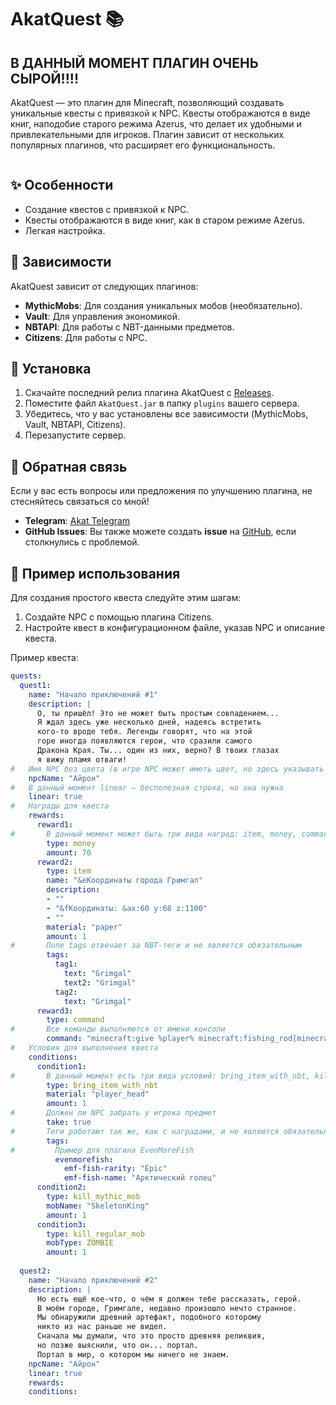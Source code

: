 # AkatQuest 📚

## В ДАННЫЙ МОМЕНТ ПЛАГИН ОЧЕНЬ СЫРОЙ!!!!
AkatQuest — это плагин для Minecraft, позволяющий создавать уникальные квесты с привязкой к NPC. Квесты отображаются в виде книг, наподобие старого режима Azerus, что делает их удобными и привлекательными для игроков. Плагин зависит от нескольких популярных плагинов, что расширяет его функциональность.

<picture>
  <img alt="" src="https://i.imgur.com/XuAPIMJ.png">
</picture>

## ✨ Особенности

- Создание квестов с привязкой к NPC.
- Квесты отображаются в виде книг, как в старом режиме Azerus.
- Легкая настройка.

## 🔧 Зависимости

AkatQuest зависит от следующих плагинов:

- **MythicMobs**: Для создания уникальных мобов (необязательно).
- **Vault**: Для управления экономикой.
- **NBTAPI**: Для работы с NBT-данными предметов.
- **Citizens**: Для работы с NPC.

## 📜 Установка

1. Скачайте последний релиз плагина AkatQuest с [Releases](https://github.com/AkatSireev/AkatQuest/releases).
2. Поместите файл `AkatQuest.jar` в папку `plugins` вашего сервера.
3. Убедитесь, что у вас установлены все зависимости (MythicMobs, Vault, NBTAPI, Citizens).
4. Перезапустите сервер.

## 💬 Обратная связь

Если у вас есть вопросы или предложения по улучшению плагина, не стесняйтесь связаться со мной!

- **Telegram**: [Akat Telegram](https://t.me/AkatSireev)
- **GitHub Issues**: Вы также можете создать **issue** на [GitHub](https://github.com/AkatSireev/AkatQuest/issues), если столкнулись с проблемой.


## 📝 Пример использования

Для создания простого квеста следуйте этим шагам:

1. Создайте NPC с помощью плагина Citizens.
2. Настройте квест в конфигурационном файле, указав NPC и описание квеста.
   
Пример квеста:

```yaml
quests:
  quest1:
    name: "Начало приключений #1"
    description: |
      О, ты пришёл! Это не может быть простым совпадением...
      Я ждал здесь уже несколько дней, надеясь встретить
      кого-то вроде тебя. Легенды говорят, что на этой
      горе иногда появляются герои, что сразили самого
      Дракона Края. Ты... один из них, верно? В твоих глазах
      я вижу пламя отваги!
#   Имя NPC без цвета (в игре NPC может иметь цвет, но здесь указывать его не нужно)
    npcName: "Айрон"
#   В данный момент linear — бесполезная строка, но она нужна
    linear: true
#   Награды для квеста
    rewards:
      reward1:
#       В данный момент может быть три вида наград: item, money, command
        type: money
        amount: 70
      reward2:
        type: item
        name: "&eКоординаты города Гримгал"
        description:
        - ""
        - "&fКоординаты: &ax:60 y:68 z:1100"
        - ""
        material: "paper"
        amount: 1
#       Поле tags отвечает за NBT-теги и не является обязательным
        tags:
          tag1:
            text: "Grimgal"
            text2: "Grimgal"
          tag2:
            text: "Grimgal"
      reward3:
        type: command
#       Все команды выполняются от имени консоли
        command: "minecraft:give %player% minecraft:fishing_rod[minecraft:enchantments={levels:{'lure':4}}] 1"
#   Условия для выполнения квеста
    conditions:
      condition1:
#       В данный момент есть три вида условий: bring_item_with_nbt, kill_mythic_mob, kill_regular_mob
        type: bring_item_with_nbt
        material: "player_head"
        amount: 1
#       Должен ли NPC забрать у игрока предмет
        take: true
#       Теги работают так же, как с наградами, и не являются обязательными
        tags:
#         Пример для плагина EvenMoreFish
          evenmorefish:
            emf-fish-rarity: "Epic"
            emf-fish-name: "Арктический голец"
      condition2:
        type: kill_mythic_mob
        mobName: "SkeletonKing"
        amount: 1
      condition3:
        type: kill_regular_mob
        mobType: ZOMBIE
        amount: 1
    
  quest2:
    name: "Начало приключений #2"
    description: |
      Но есть ещё кое-что, о чём я должен тебе рассказать, герой. 
      В моём городе, Гримгале, недавно произошло нечто странное. 
      Мы обнаружили древний артефакт, подобного которому 
      никто из нас раньше не видел. 
      Сначала мы думали, что это просто древняя реликвия, 
      но позже выяснили, что он... портал. 
      Портал в мир, о котором мы ничего не знаем.
    npcName: "Айрон"
    linear: true
    rewards:
    conditions:
